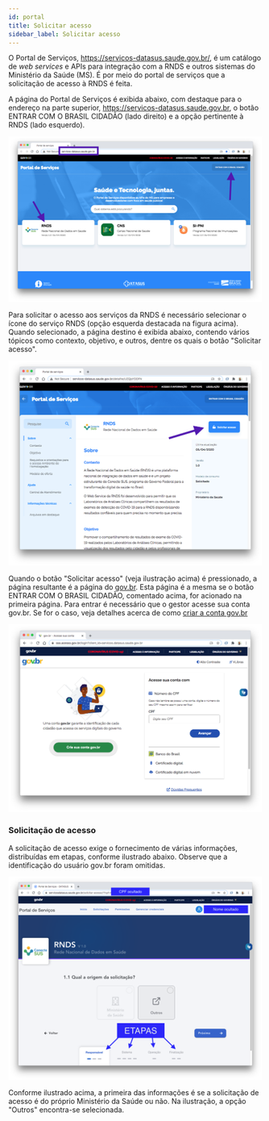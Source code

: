 ```yaml
---
id: portal
title: Solicitar acesso
sidebar_label: Solicitar acesso
---
```


O Portal de Serviços, https://servicos-datasus.saude.gov.br/, é um catálogo de _web services_ e APIs para integração com a RNDS e outros sistemas do Ministério da Saúde (MS). É por meio do portal de serviços que a solicitação de acesso à RNDS é feita.

A página do Portal de Serviços é exibida abaixo, com destaque para o endereço na parte superior, https://servicos-datasus.saude.gov.br, o botão ENTRAR COM O BRASIL CIDADÃO (lado direito) e a opção pertinente à RNDS (lado esquerdo).

![Portal de serviços](../../static/img/portal-servicos.png)

Para solicitar o acesso aos serviços da RNDS é necessário selecionar o ícone do serviço RNDS (opção esquerda destacada na figura acima). Quando selecionado, a página destino é exibida abaixo, contendo vários tópicos como contexto, objetivo, e outros, dentre os quais o botão "Solicitar acesso". 

![solicitar acesso](../../static/img/rnds-solicitar-acesso.png)

Quando o botão "Solicitar acesso" (veja ilustração acima) é pressionado, a página resultante é a página do [gov.br](https://acesso.gov.br). Esta página é a mesma se o botão ENTRAR COM O BRASIL CIDADÃO, comentado acima, for acionado na primeira página. Para entrar é necessário que o gestor acesse sua conta gov.br. Se for o caso, veja detalhes acerca de como [criar a conta gov.br](./gov.br.md)

![gov.br](../../static/img/gov.br.png)

### Solicitação de acesso

A solicitação de acesso exige o fornecimento de várias informações, distribuídas em etapas, conforme ilustrado abaixo. Observe que a identificação do usuário gov.br foram omitidas.

![etapas da solicitação](../../static/img/rnds-etapas-solicitacao.png)

Conforme ilustrado acima, a primeira das informações é se a solicitação
de acesso é do próprio Ministério da Saúde ou não. Na ilustração, a opção
"Outros" encontra-se selecionada. 

